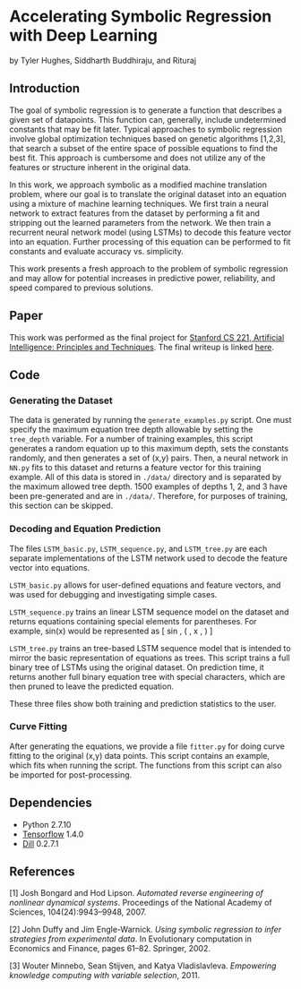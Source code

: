 
# Accelerating Symbolic Regression with Deep Learning

by Tyler Hughes, Siddharth Buddhiraju, and Rituraj

## Introduction

The goal of symbolic regression is to generate a function that describes a given set of datapoints.  This function can, generally, include undetermined constants that may be fit later.  Typical approaches to symbolic regression involve global optimization techniques based on genetic algorithms [1,2,3], that search a subset of the entire space of possible equations to find the best fit.  This approach is cumbersome and does not utilize any of the features or structure inherent in the original data.  

In this work, we approach symbolic as a modified machine translation problem, where our goal is to translate the original dataset into an equation using a mixture of machine learning techniques.  We first train a neural network to extract features from the dataset by performing a fit and stripping out the learned parameters from the network.  We then train a recurrent neural network model (using LSTMs) to decode this feature vector into an equation.  Further processing of this equation can be performed to fit constants and evaluate accuracy vs. simplicity.

This work presents a fresh approach to the problem of symbolic regression and may allow for potential increases in predictive power, reliability, and speed compared to previous solutions.

## Paper
This work was performed as the final project for [Stanford CS 221, Artificial Intelligence: Principles and Techniques](http://web.stanford.edu/class/cs221/).  The final writeup is linked [here](https://twhughes.github.io/pdfs/cs221_final.pdf).
## Code

### Generating the Dataset

The data is generated by running the ``` generate_examples.py ``` script.  One must specify the maximum equation tree depth allowable by setting the ```tree_depth``` variable.  For a number of training examples, this script generates a random equation up to this maximum depth, sets the constants randomly, and then generates a set of (x,y) pairs.  Then, a neural network in ```NN.py``` fits to this dataset and returns a feature vector for this training example.  All of this data is  stored in  ```./data/``` directory and is separated by the maximum allowed tree depth.  1500 examples of depths 1, 2, and 3 have been pre-generated and are in ```./data/```.  Therefore, for purposes of training, this section can be skipped.

### Decoding and Equation Prediction

The files ```LSTM_basic.py```, ```LSTM_sequence.py```, and ```LSTM_tree.py``` are each separate implementations of the LSTM network used to decode the feature vector into equations.   

```LSTM_basic.py``` allows for user-defined equations and feature vectors, and was used for debugging and investigating simple cases.  

```LSTM_sequence.py``` trains an linear LSTM sequence model on the dataset and returns equations containing special elements for parentheses.  For example, sin(x) would be represented as [ sin , ( , x , ) ]

```LSTM_tree.py``` trains an tree-based LSTM sequence model that is intended to mirror the basic representation of equations as trees.  This script trains a full binary tree of LSTMs using the original dataset.  On prediction time, it returns another full binary equation tree with special characters, which are then pruned to leave the predicted equation.

These three files show both training and prediction statistics to the user.

### Curve Fitting

After generating the equations, we provide a file ```fitter.py``` for doing curve fitting to the original (x,y) data points.  This script contains an example, which fits when running the script.  The functions from this script can also be imported for post-processing.

## Dependencies

- Python 2.7.10
- [Tensorflow](https://www.tensorflow.org/) 1.4.0
- [Dill](https://pypi.python.org/pypi/dill) 0.2.7.1

## References

[1] Josh Bongard and Hod Lipson. *Automated reverse engineering of nonlinear dynamical systems*. Proceedings
of the National Academy of Sciences, 104(24):9943–9948, 2007.

[2] John Duffy and Jim Engle-Warnick. *Using symbolic regression to infer strategies from experimental data*.
In Evolutionary computation in Economics and Finance, pages 61–82. Springer, 2002.

[3] Wouter Minnebo, Sean Stijven, and Katya Vladislavleva. *Empowering knowledge computing with variable
selection*, 2011.

